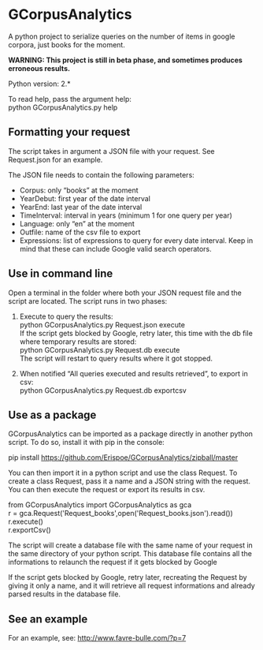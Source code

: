 GCorpusAnalytics
================

A python project to serialize queries on the number of items in google corpora, just books for the moment.

**WARNING: This project is still in beta phase, and sometimes produces erroneous results.**

Python version: 2.*

To read help, pass the argument help:    
python GCorpusAnalytics.py help

## Formatting your request

The script takes in argument a JSON file with your request. See Request.json for an example.

The JSON file needs to contain the following parameters:

- Corpus: only “books” at the moment
- YearDebut: first year of the date interval
- YearEnd: last year of the date interval
- TimeInterval: interval in years (minimum 1 for one query per year)
- Language: only “en” at the moment
- Outfile: name of the csv file to export
- Expressions: list of expressions to query for every date interval. Keep in mind that these can include Google valid search operators.

## Use in command line

Open a terminal in the folder where both your JSON request file and the script are located. The script runs in two phases:

1. Execute to query the results:    
python GCorpusAnalytics.py Request.json execute    
If the script gets blocked by Google, retry later, this time with the db file where temporary results are stored:    
python GCorpusAnalytics.py Request.db execute    
The script will restart to query results where it got stopped.

2. When notified “All queries executed and results retrieved”, to export in csv:    
python GCorpusAnalytics.py Request.db exportcsv

## Use as a package

GCorpusAnalytics can be imported as a package directly in another python script. To do so, install it with pip in the console:

pip install https://github.com/Erispoe/GCorpusAnalytics/zipball/master

You can then import it in a python script and use the class Request. To create a class Request, pass it a name and a JSON string with the request. You can then execute the request or export its results in csv.

from GCorpusAnalytics import GCorpusAnalytics as gca    
r = gca.Request('Request_books',open('Request_books.json').read())    
r.execute()    
r.exportCsv()    

The script will create a database file with the same name of your request in the same directory of your python script. This database file contains all the informations to relaunch the request if it gets blocked by Google

If the script gets blocked by Google, retry later, recreating the Request by giving it only a name, and it will retrieve all request informations and already parsed results in the database file.

## See an example

For an example, see: http://www.favre-bulle.com/?p=7

